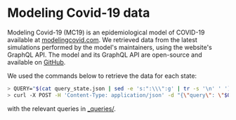 # Modeling Covid-19 data

Modeling Covid-19 (MC19) is an epidemiological model of COVID-19 available at [modelingcovid.com](https://modelingcovid.com). We retrieved data from the latest simulations performed by the model's maintainers, using the website's GraphQL API. The model and its GraphQL API are open-source and available on [GitHub](https://github.com/modelingcovid/covidmodel).

We used the commands below to retrieve the data for each state:

```bash
> QUERY="$(cat query_state.json | sed -e 's:":\\\":g' | tr -s '\n' ' ')"
> curl -X POST -H 'Content-Type: application/json' -d "{\"query\": \"$QUERY\"}" https://modelingcovid.com/api/graphql | jq > output_state.json
```

with the relevant queries in [_queries/](./_queries/).
